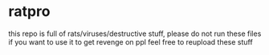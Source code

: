 # ratpro
this repo is full of rats/viruses/destructive stuff, please do not run these files
if you want to use it to get revenge on ppl feel free to reupload these stuff
